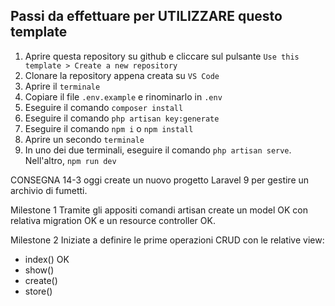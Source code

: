 

## Passi da effettuare per UTILIZZARE questo template
1. Aprire questa repository su github e cliccare sul pulsante `Use this template > Create a new repository`
2. Clonare la repository appena creata su `VS Code`
3. Aprire il `terminale`
4. Copiare il file `.env.example` e rinominarlo in `.env`
5. Eseguire il comando `composer install`
6. Eseguire il comando `php artisan key:generate`
7. Eseguire il comando `npm i` o `npm install`
8. Aprire un secondo `terminale`
9. In uno dei due terminali, eseguire il comando `php artisan serve`. Nell'altro, `npm run dev`

CONSEGNA 14-3
oggi create un nuovo progetto Laravel 9 per gestire un archivio di fumetti.

Milestone 1
Tramite gli appositi comandi artisan create un model OK con relativa migration OK e un resource controller OK.

Milestone 2
Iniziate a definire le prime operazioni CRUD con le relative view:
- index() OK 
- show()
- create()
- store()
